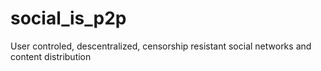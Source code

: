 # social_is_p2p
User controled, descentralized, censorship resistant social networks and content distribution
